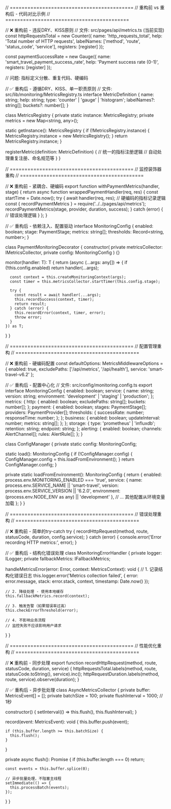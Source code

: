 // ==========================================
// 重构前 vs 重构后 - 代码对比示例
// ==========================================

// ❌ 重构前 - 违反DRY、KISS原则
// 文件: src/pages/api/metrics.ts (当前实现)
const httpRequestsTotal = new Counter({
  name: 'http_requests_total',
  help: 'Total number of HTTP requests',
  labelNames: ['method', 'route', 'status_code', 'service'],
  registers: [register]
});

const paymentSuccessRate = new Gauge({
  name: 'smart_travel_payment_success_rate',
  help: 'Payment success rate (0-1)',
  registers: [register]
});

// 问题: 指标定义分散、重复代码、硬编码

// ✅ 重构后 - 遵循DRY、KISS、单一职责原则
// 文件: src/lib/monitoring/MetricsRegistry.ts
interface MetricDefinition {
  name: string;
  help: string;
  type: 'counter' | 'gauge' | 'histogram';
  labelNames?: string[];
  buckets?: number[];
}

class MetricsRegistry {
  private static instance: MetricsRegistry;
  private metrics = new Map<string, any>();
  
  static getInstance(): MetricsRegistry {
    if (!MetricsRegistry.instance) {
      MetricsRegistry.instance = new MetricsRegistry();
    }
    return MetricsRegistry.instance;
  }
  
  registerMetric(definition: MetricDefinition) {
    // 统一的指标注册逻辑
    // 自动处理重复注册、命名规范等
  }
}

// ==========================================
// 监控装饰器重构
// ==========================================

// ❌ 重构前 - 紧耦合、硬编码
export function withPaymentMetrics(handler, stage) {
  return async function wrappedPaymentHandler(req, res) {
    const startTime = Date.now();
    try {
      await handler(req, res);
      // 硬编码的指标记录逻辑
      const { recordPaymentMetrics } = require('../../pages/api/metrics');
      recordPaymentMetrics(stage, provider, duration, success);
    } catch (error) {
      // 错误处理逻辑
    }
  };
}

// ✅ 重构后 - 依赖注入、配置驱动
interface MonitoringConfig {
  enabled: boolean;
  stage: PaymentStage;
  metrics: string[];
  thresholds: Record<string, number>;
}

class PaymentMonitoringDecorator {
  constructor(
    private metricsCollector: IMetricsCollector,
    private config: MonitoringConfig
  ) {}
  
  monitor<T extends Function>(handler: T): T {
    return (async (...args: any[]) => {
      if (!this.config.enabled) return handler(...args);
      
      const context = this.createMonitoringContext(args);
      const timer = this.metricsCollector.startTimer(this.config.stage);
      
      try {
        const result = await handler(...args);
        this.recordSuccess(context, timer);
        return result;
      } catch (error) {
        this.recordError(context, timer, error);
        throw error;
      }
    }) as T;
  }
}

// ==========================================
// 配置管理重构
// ==========================================

// ❌ 重构前 - 硬编码配置
const defaultOptions: MetricsMiddlewareOptions = {
  enabled: true,
  excludePaths: ['/api/metrics', '/api/health'],
  service: 'smart-travel-v6.2'
};

// ✅ 重构后 - 配置中心化
// 文件: src/config/monitoring.config.ts
export interface MonitoringConfig {
  enabled: boolean;
  service: {
    name: string;
    version: string;
    environment: 'development' | 'staging' | 'production';
  };
  metrics: {
    http: {
      enabled: boolean;
      excludePaths: string[];
      buckets: number[];
    };
    payment: {
      enabled: boolean;
      stages: PaymentStage[];
      providers: PaymentProvider[];
      thresholds: {
        successRate: number;
        responseTime: number;
      };
    };
    business: {
      enabled: boolean;
      updateInterval: number;
      metrics: string[];
    };
  };
  storage: {
    type: 'prometheus' | 'influxdb';
    retention: string;
    endpoint: string;
  };
  alerting: {
    enabled: boolean;
    channels: AlertChannel[];
    rules: AlertRule[];
  };
}

class ConfigManager {
  private static config: MonitoringConfig;
  
  static load(): MonitoringConfig {
    if (!ConfigManager.config) {
      ConfigManager.config = this.loadFromEnvironment();
    }
    return ConfigManager.config;
  }
  
  private static loadFromEnvironment(): MonitoringConfig {
    return {
      enabled: process.env.MONITORING_ENABLED === 'true',
      service: {
        name: process.env.SERVICE_NAME || 'smart-travel',
        version: process.env.SERVICE_VERSION || '6.2.0',
        environment: (process.env.NODE_ENV as any) || 'development'
      },
      // ... 其他配置从环境变量加载
    };
  }
}

// ==========================================
// 错误处理重构
// ==========================================

// ❌ 重构前 - 简单的try-catch
try {
  recordHttpRequest(method, route, statusCode, duration, config.service);
} catch (error) {
  console.error('Error recording HTTP metrics:', error);
}

// ✅ 重构后 - 结构化错误处理
class MonitoringErrorHandler {
  private logger: ILogger;
  private fallbackMetrics: IFallbackMetrics;
  
  handleMetricsError(error: Error, context: MetricsContext): void {
    // 1. 记录结构化错误日志
    this.logger.error('Metrics collection failed', {
      error: error.message,
      stack: error.stack,
      context,
      timestamp: Date.now()
    });
    
    // 2. 降级处理 - 使用本地缓存
    this.fallbackMetrics.record(context);
    
    // 3. 触发告警（如果错误率过高）
    this.checkErrorThreshold(error);
    
    // 4. 不影响业务流程
    // 监控失败不应该影响用户请求
  }
}

// ==========================================
// 性能优化重构
// ==========================================

// ❌ 重构前 - 同步处理
export function recordHttpRequest(method, route, statusCode, duration, service) {
  httpRequestsTotal.labels(method, route, statusCode.toString(), service).inc();
  httpRequestDuration.labels(method, route, service).observe(duration);
}

// ✅ 重构后 - 异步批处理
class AsyncMetricsCollector {
  private buffer: MetricsEvent[] = [];
  private batchSize = 100;
  private flushInterval = 1000; // 1秒
  
  constructor() {
    setInterval(() => this.flush(), this.flushInterval);
  }
  
  record(event: MetricsEvent): void {
    this.buffer.push(event);
    
    if (this.buffer.length >= this.batchSize) {
      this.flush();
    }
  }
  
  private async flush(): Promise<void> {
    if (this.buffer.length === 0) return;
    
    const events = this.buffer.splice(0);
    
    // 异步批量处理，不阻塞主线程
    setImmediate(() => {
      this.processBatch(events);
    });
  }
}
